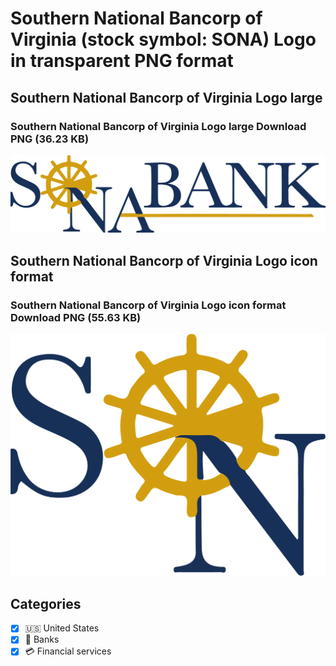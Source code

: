 # Southern National Bancorp of Virginia (stock symbol: SONA) Logo in transparent PNG format

## Southern National Bancorp of Virginia Logo large

### Southern National Bancorp of Virginia Logo large Download PNG (36.23 KB)

![Southern National Bancorp of Virginia Logo large Download PNG (36.23 KB)](/img/orig/SONA_BIG-2e6ff8f0.png)

## Southern National Bancorp of Virginia Logo icon format

### Southern National Bancorp of Virginia Logo icon format Download PNG (55.63 KB)

![Southern National Bancorp of Virginia Logo icon format Download PNG (55.63 KB)](/img/orig/SONA-531124de.png)



## Categories
- [x] 🇺🇸 United States
- [x] 🏦 Banks
- [x] 💳 Financial services
